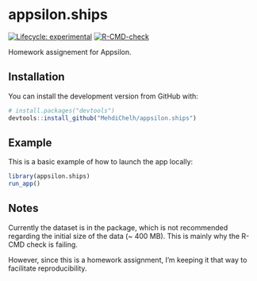 
<!-- README.md is generated from README.Rmd. Please edit that file -->

# appsilon.ships

<!-- badges: start -->

[![Lifecycle:
experimental](https://img.shields.io/badge/lifecycle-experimental-orange.svg)](https://lifecycle.r-lib.org/articles/stages.html#experimental)
[![R-CMD-check](https://github.com/MehdiChelh/appsilon.ships/workflows/R-CMD-check/badge.svg)](https://github.com/MehdiChelh/appsilon.ships/actions)
<!-- badges: end -->

Homework assignement for Appsilon.

## Installation

You can install the development version from GitHub with:

``` r
# install.packages("devtools")
devtools::install_github("MehdiChelh/appsilon.ships")
```

## Example

This is a basic example of how to launch the app locally:

``` r
library(appsilon.ships)
run_app()
```

## Notes

Currently the dataset is in the package, which is not recommended
regarding the initial size of the data (\~ 400 MB). This is mainly why
the R-CMD check is failing.

However, since this is a homework assignment, I’m keeping it that way to
facilitate reproducibility.
